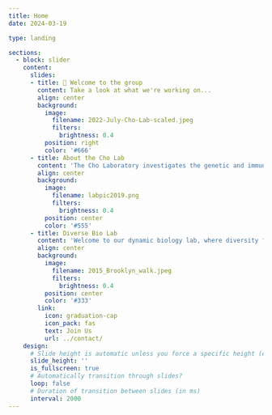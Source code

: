 ```yaml
---
title: Home
date: 2024-03-19

type: landing

sections:
  - block: slider
    content:
      slides:
      - title: 👋 Welcome to the group
        content: Take a look at what we're working on...
        align: center
        background:
          image:
            filename: 2022-July-Cho-Lab-scaled.jpeg
            filters:
              brightness: 0.4
          position: right
          color: '#666'
      - title: About the Cho Lab
        content: 'The Cho Laboratory investigates the genetic and immunologic factors associated with Crohn’s Disease and Ulcerative Colitis, collectively known as Inflammatory Bowel Diseases (IBD). We are working on further identifying rare disease associated variants in Ashkenazi Jewish population by Exome Chip technology as well as the biological function of those identified genes. Dr. Cho’s research has contributed to defining the pathophysiologic mechanisms of IBD by identifying associations to NOD2, IL23R, and 163 loci to IBD. With new findings our research is evolving to now looking at the function of lipid mediators and their related cytokines in innate immune cells, and the full transcriptome of enteroids, the intestinal epithelial stem cells.'
        align: center
        background:
          image:
            filename: labpic2019.png
            filters:
              brightness: 0.4
          position: center
          color: '#555'
      - title: Diverse Bio Lab
        content: 'Welcome to our dynamic biology lab, where diversity fuels innovation. Our mosaic of ethnicities and expertise—spanning genetics, pathology, and computational biology—unites in a shared passion for scientific discovery. Here, unique perspectives converge to enrich our research environment, driving us forward into new realms of understanding.'
        align: center
        background:
          image:
            filename: 2015_Brooklyn_walk.jpeg
            filters:
              brightness: 0.4
          position: center
          color: '#333'
        link:
          icon: graduation-cap
          icon_pack: fas
          text: Join Us
          url: ../contact/
    design:
      # Slide height is automatic unless you force a specific height (e.g. '400px')
      slide_height: ''
      is_fullscreen: true
      # Automatically transition through slides?
      loop: false
      # Duration of transition between slides (in ms)
      interval: 2000
---
```

